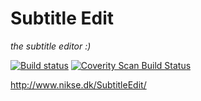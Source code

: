 # Subtitle Edit

*the subtitle editor :)*

[![Build status](https://ci.appveyor.com/api/projects/status/1tvhr8l0sp0xeim2/branch/master?svg=true)](https://ci.appveyor.com/project/SubtitleEdit/subtitleedit/branch/master)
[![Coverity Scan Build Status](https://scan.coverity.com/projects/2562/badge.svg)](https://scan.coverity.com/projects/2562)

<http://www.nikse.dk/SubtitleEdit/>
